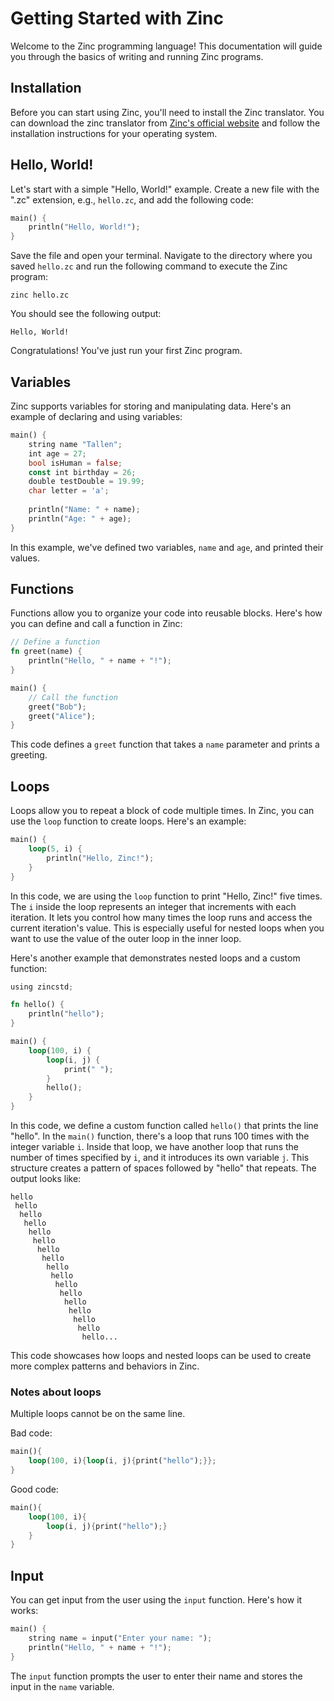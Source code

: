 # Getting Started with Zinc

Welcome to the Zinc programming language! This documentation will guide you through the basics of writing and running Zinc programs.

## Installation

Before you can start using Zinc, you'll need to install the Zinc translator. You can download the zinc translator from [Zinc's official website](https://github.com/Talleeenos69/ZINC/blob/main/) and follow the installation instructions for your operating system.

## Hello, World!

Let's start with a simple "Hello, World!" example. Create a new file with the ".zc" extension, e.g., `hello.zc`, and add the following code:

```rust
main() {
    println("Hello, World!");
}
```

Save the file and open your terminal. Navigate to the directory where you saved `hello.zc` and run the following command to execute the Zinc program:

```shell
zinc hello.zc
```

You should see the following output:

```shell
Hello, World!
```

Congratulations! You've just run your first Zinc program.

## Variables

Zinc supports variables for storing and manipulating data. Here's an example of declaring and using variables:

```rust
main() {
    string name "Tallen";
    int age = 27;
    bool isHuman = false;
    const int birthday = 26;
    double testDouble = 19.99;
    char letter = 'a';
    
    println("Name: " + name);
    println("Age: " + age);
}
```

In this example, we've defined two variables, `name` and `age`, and printed their values.

## Functions

Functions allow you to organize your code into reusable blocks. Here's how you can define and call a function in Zinc:

```rust
// Define a function
fn greet(name) {
    println("Hello, " + name + "!");
}

main() {
    // Call the function
    greet("Bob");
    greet("Alice");
}
```

This code defines a `greet` function that takes a `name` parameter and prints a greeting.

## Loops

Loops allow you to repeat a block of code multiple times. In Zinc, you can use the `loop` function to create loops. Here's an example:

```rust
main() {
    loop(5, i) {
        println("Hello, Zinc!");
    }
}
```

In this code, we are using the `loop` function to print "Hello, Zinc!" five times. The `i` inside the loop represents an integer that increments with each iteration. It lets you control how many times the loop runs and access the current iteration's value. This is especially useful for nested loops when you want to use the value of the outer loop in the inner loop.

Here's another example that demonstrates nested loops and a custom function:

```rust
using zincstd;

fn hello() {
    println("hello");
}

main() {
    loop(100, i) {
        loop(i, j) {
            print(" ");
        }
        hello();
    }
}
```

In this code, we define a custom function called `hello()` that prints the line "hello". In the `main()` function, there's a loop that runs 100 times with the integer variable `i`. Inside that loop, we have another loop that runs the number of times specified by `i`, and it introduces its own variable `j`. This structure creates a pattern of spaces followed by "hello" that repeats. The output looks like:

```shell
hello
 hello
  hello
   hello
    hello
     hello
      hello
       hello
        hello
         hello
          hello
           hello
            hello
             hello
              hello
               hello
                hello...
```

This code showcases how loops and nested loops can be used to create more complex patterns and behaviors in Zinc.

### Notes about loops
Multiple loops cannot be on the same line.

Bad code:
```rust
main(){
    loop(100, i){loop(i, j){print("hello");}};
}
```
Good code:
```rust
main(){
    loop(100, i){
        loop(i, j){print("hello");}
    }
}
```

## Input

You can get input from the user using the `input` function. Here's how it works:

```rust
main() {
    string name = input("Enter your name: ");
    println("Hello, " + name + "!");
}
```

The `input` function prompts the user to enter their name and stores the input in the `name` variable.
